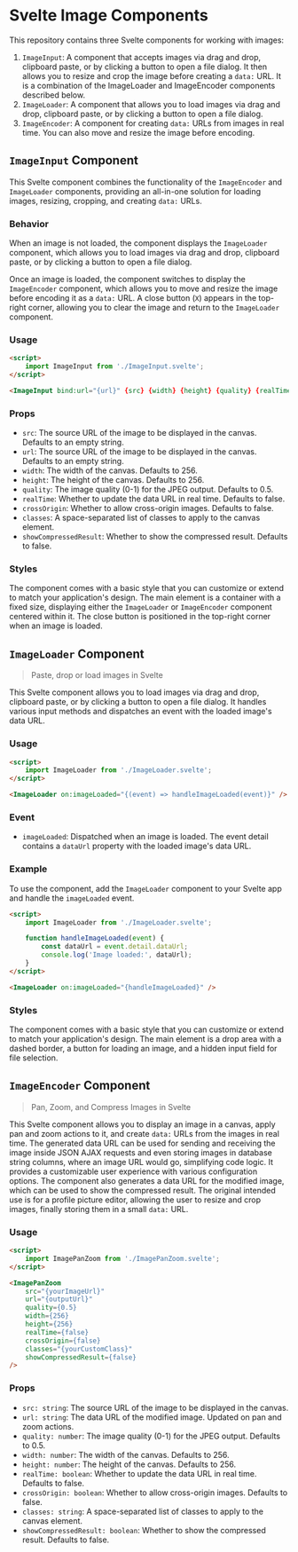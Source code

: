 # Svelte Image Components

This repository contains three Svelte components for working with images:

1. `ImageInput`: A component that accepts images via drag and drop, clipboard paste, or by clicking a button to open a file dialog. It then allows you to resize and crop the image before creating a `data:` URL. It is a combination of the ImageLoader and ImageEncoder components described below.
2. `ImageLoader`: A component that allows you to load images via drag and drop, clipboard paste, or by clicking a button to open a file dialog.
3. `ImageEncoder`: A component for creating `data:` URLs from images in real time. You can also move and resize the image before encoding.

## `ImageInput` Component

This Svelte component combines the functionality of the `ImageEncoder` and `ImageLoader` components, providing an all-in-one solution for loading images, resizing, cropping, and creating `data:` URLs.

### Behavior

When an image is not loaded, the component displays the `ImageLoader` component, which allows you to load images via drag and drop, clipboard paste, or by clicking a button to open a file dialog.

Once an image is loaded, the component switches to display the `ImageEncoder` component, which allows you to move and resize the image before encoding it as a `data:` URL. A close button (`X`) appears in the top-right corner, allowing you to clear the image and return to the `ImageLoader` component.

### Usage

```html
<script>
	import ImageInput from './ImageInput.svelte';
</script>

<ImageInput bind:url="{url}" {src} {width} {height} {quality} {realTime} {crossOrigin} {classes} {showCompressedResult} />
```

### Props

- `src`: The source URL of the image to be displayed in the canvas. Defaults to an empty string.
- `url`: The source URL of the image to be displayed in the canvas. Defaults to an empty string.
- `width`: The width of the canvas. Defaults to 256.
- `height`: The height of the canvas. Defaults to 256.
- `quality`: The image quality (0-1) for the JPEG output. Defaults to 0.5.
- `realTime`: Whether to update the data URL in real time. Defaults to false.
- `crossOrigin`: Whether to allow cross-origin images. Defaults to false.
- `classes`: A space-separated list of classes to apply to the canvas element.
- `showCompressedResult`: Whether to show the compressed result. Defaults to false.

### Styles

The component comes with a basic style that you can customize or extend to match your application's design. The main element is a container with a fixed size, displaying either the `ImageLoader` or `ImageEncoder` component centered within it. The close button is positioned in the top-right corner when an image is loaded.

## `ImageLoader` Component
> Paste, drop or load images in Svelte

This Svelte component allows you to load images via drag and drop, clipboard paste, or by clicking a button to open a file dialog. It handles various input methods and dispatches an event with the loaded image's data URL.

### Usage

```html
<script>
	import ImageLoader from './ImageLoader.svelte';
</script>

<ImageLoader on:imageLoaded="{(event) => handleImageLoaded(event)}" />
```

### Event

- `imageLoaded`: Dispatched when an image is loaded. The event detail contains a `dataUrl` property with the loaded image's data URL.

### Example

To use the component, add the `ImageLoader` component to your Svelte app and handle the `imageLoaded` event.

```html
<script>
	import ImageLoader from './ImageLoader.svelte';

	function handleImageLoaded(event) {
		const dataUrl = event.detail.dataUrl;
		console.log('Image loaded:', dataUrl);
	}
</script>

<ImageLoader on:imageLoaded="{handleImageLoaded}" />
```

### Styles

The component comes with a basic style that you can customize or extend to match your application's design. The main element is a drop area with a dashed border, a button for loading an image, and a hidden input field for file selection.

## `ImageEncoder` Component
>Pan, Zoom, and Compress Images in Svelte

This Svelte component allows you to display an image in a canvas, apply pan and zoom actions to it, and create `data:` URLs from the images in real time. The generated data URL can be used for sending and receiving the image inside JSON AJAX requests and even storing images in database string columns, where an image URL would go, simplifying code logic. It provides a customizable user experience with various configuration options. The component also generates a data URL for the modified image, which can be used to show the compressed result. The original intended use is for a profile picture editor, allowing the user to resize and crop images, finally storing them in a small `data:` URL.

### Usage

```html
<script>
	import ImagePanZoom from './ImagePanZoom.svelte';
</script>

<ImagePanZoom
	src="{yourImageUrl}"
	url="{outputUrl}"
	quality={0.5}
	width={256}
	height={256}
	realTime={false}
	crossOrigin={false}
	classes="{yourCustomClass}"
	showCompressedResult={false}
/>
```

### Props

- `src: string`: The source URL of the image to be displayed in the canvas.
- `url: string`: The data URL of the modified image. Updated on pan and zoom actions.
- `quality: number`: The image quality (0-1) for the JPEG output. Defaults to 0.5.
- `width: number`: The width of the canvas. Defaults to 256.
- `height: number`: The height of the canvas. Defaults to 256.
- `realTime: boolean`: Whether to update the data URL in real time. Defaults to false.
- `crossOrigin: boolean`: Whether to allow cross-origin images. Defaults to false.
- `classes: string`: A space-separated list of classes to apply to the canvas element.
- `showCompressedResult: boolean`: Whether to show the compressed result. Defaults to false.
